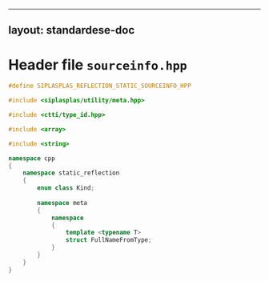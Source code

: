 
---
layout: standardese-doc
---

# Header file `sourceinfo.hpp`

``` cpp
#define SIPLASPLAS_REFLECTION_STATIC_SOURCEINFO_HPP 

#include <siplasplas/utility/meta.hpp>

#include <ctti/type_id.hpp>

#include <array>

#include <string>

namespace cpp
{
    namespace static_reflection
    {
        enum class Kind;
        
        namespace meta
        {
            namespace 
            {
                template <typename T>
                struct FullNameFromType;
            }
        }
    }
}
```
